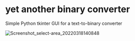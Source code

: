 # yet another binary converter
Simple Python tkinter GUI for a text-to-binary converter

![Screenshot_select-area_20220318140848](https://user-images.githubusercontent.com/68698872/159000301-e97b7628-0084-492f-b4fd-381da454a83c.png)
